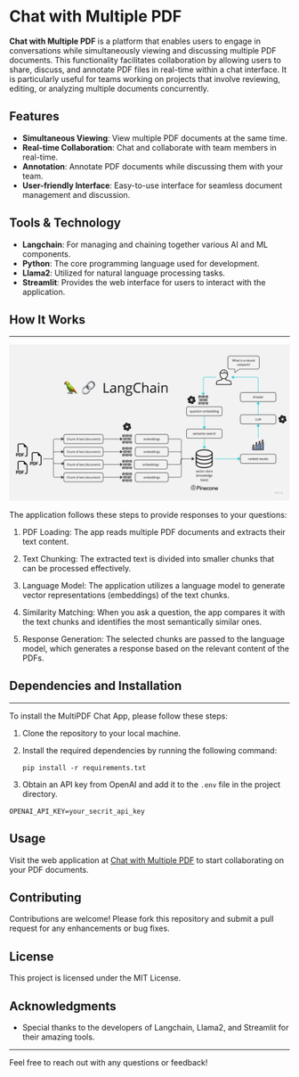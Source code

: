 # Chat with Multiple PDF

**Chat with Multiple PDF** is a platform that enables users to engage in conversations while simultaneously viewing and discussing multiple PDF documents. This functionality facilitates collaboration by allowing users to share, discuss, and annotate PDF files in real-time within a chat interface. It is particularly useful for teams working on projects that involve reviewing, editing, or analyzing multiple documents concurrently.

## Features
- **Simultaneous Viewing**: View multiple PDF documents at the same time.
- **Real-time Collaboration**: Chat and collaborate with team members in real-time.
- **Annotation**: Annotate PDF documents while discussing them with your team.
- **User-friendly Interface**: Easy-to-use interface for seamless document management and discussion.

## Tools & Technology
- **Langchain**: For managing and chaining together various AI and ML components.
- **Python**: The core programming language used for development.
- **Llama2**: Utilized for natural language processing tasks.
- **Streamlit**: Provides the web interface for users to interact with the application.

## How It Works
------------

![MultiPDF Chat App Diagram](./docs/PDF-LangChain.jpg)

The application follows these steps to provide responses to your questions:

1. PDF Loading: The app reads multiple PDF documents and extracts their text content.

2. Text Chunking: The extracted text is divided into smaller chunks that can be processed effectively.

3. Language Model: The application utilizes a language model to generate vector representations (embeddings) of the text chunks.

4. Similarity Matching: When you ask a question, the app compares it with the text chunks and identifies the most semantically similar ones.

5. Response Generation: The selected chunks are passed to the language model, which generates a response based on the relevant content of the PDFs.

## Dependencies and Installation
----------------------------
To install the MultiPDF Chat App, please follow these steps:

1. Clone the repository to your local machine.

2. Install the required dependencies by running the following command:
   ```
   pip install -r requirements.txt
   ```

3. Obtain an API key from OpenAI and add it to the `.env` file in the project directory.
```commandline
OPENAI_API_KEY=your_secrit_api_key
```

## Usage
Visit the web application at [Chat with Multiple PDF](https://talk-to-pdf-b26l.onrender.com) to start collaborating on your PDF documents.

## Contributing
Contributions are welcome! Please fork this repository and submit a pull request for any enhancements or bug fixes.

## License
This project is licensed under the MIT License.

## Acknowledgments
- Special thanks to the developers of Langchain, Llama2, and Streamlit for their amazing tools.

---

Feel free to reach out with any questions or feedback!


